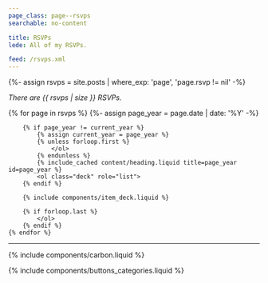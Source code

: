 ```yaml
---
page_class: page--rsvps
searchable: no-content

title: RSVPs
lede: All of my RSVPs.

feed: /rsvps.xml
---
```


{%- assign rsvps = site.posts | where_exp: 'page', 'page.rsvp != nil' -%}

*There are {{ rsvps | size }} RSVPs.*

<div class="h-feed" id="rsvps">
    {% for page in rsvps %}
        {%- assign page_year = page.date | date: '%Y' -%}

        {% if page_year != current_year %}
            {% assign current_year = page_year %}
            {% unless forloop.first %}
                </ol>
            {% endunless %}
            {% include_cached content/heading.liquid title=page_year id=page_year %}
            <ol class="deck" role="list">
        {% endif %}

        {% include components/item_deck.liquid %}

        {% if forloop.last %}
            </ol>
        {% endif %}
    {% endfor %}
</div>

-------

{% include components/carbon.liquid %}

{% include components/buttons_categories.liquid %}
